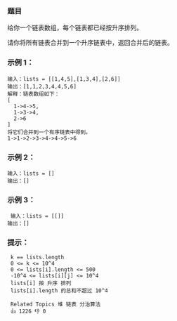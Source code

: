 ### 题目
给你一个链表数组，每个链表都已经按升序排列。 

 请你将所有链表合并到一个升序链表中，返回合并后的链表。 



### 示例 1： 
```
输入：lists = [[1,4,5],[1,3,4],[2,6]]
输出：[1,1,2,3,4,4,5,6]
解释：链表数组如下：
[
  1->4->5,
  1->3->4,
  2->6
]
将它们合并到一个有序链表中得到。
1->1->2->3->4->4->5->6
```

### 示例 2： 

```
输入：lists = []
输出：[]
```

### 示例 3： 
```
 输入：lists = [[]]
输出：[]

```


### 提示： 

```
 k == lists.length 
 0 <= k <= 10^4 
 0 <= lists[i].length <= 500 
 -10^4 <= lists[i][j] <= 10^4 
 lists[i] 按 升序 排列 
 lists[i].length 的总和不超过 10^4 

 Related Topics 堆 链表 分治算法 
 👍 1226 👎 0
 ```